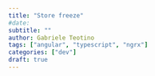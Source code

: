 ```yaml
---
title: "Store freeze"
#date:
subtitle: ""
author: Gabriele Teotino
tags: ["angular", "typescript", "ngrx"]
categories: ["dev"]
draft: true
---
```

